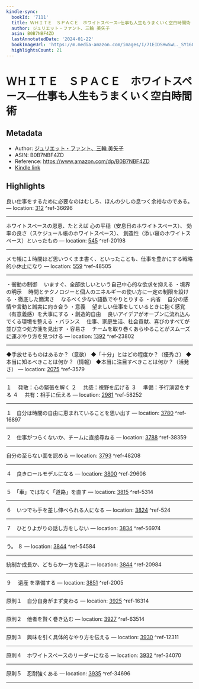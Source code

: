 ```yaml
---
kindle-sync:
  bookId: '7111'
  title: ＷＨＩＴＥ　ＳＰＡＣＥ　ホワイトスペース―仕事も人生もうまくいく空白時間術
  author: ジュリエット・ファント、三輪 美矢子
  asin: B0B7NBF4ZD
  lastAnnotatedDate: '2024-01-22'
  bookImageUrl: 'https://m.media-amazon.com/images/I/71EIDSHwSwL._SY160.jpg'
  highlightsCount: 21
---
```

# ＷＨＩＴＥ　ＳＰＡＣＥ　ホワイトスペース―仕事も人生もうまくいく空白時間術
## Metadata
* Author: [ジュリエット・ファント、三輪 美矢子](https://www.amazon.comundefined)
* ASIN: B0B7NBF4ZD
* Reference: https://www.amazon.com/dp/B0B7NBF4ZD
* [Kindle link](kindle://book?action=open&asin=B0B7NBF4ZD)

## Highlights
良い仕事をするために必要なのはむしろ、ほんの少しの息つく余裕なのである。 — location: [312](kindle://book?action=open&asin=B0B7NBF4ZD&location=312) ^ref-36696

---
ホワイトスペースの恩恵、たとえば 心の平穏（安息日のホワイトスペース）、 効率の良さ（スケジュール帳のホワイトスペース）、 創造性（添い寝のホワイトスペース）といったもの — location: [545](kindle://book?action=open&asin=B0B7NBF4ZD&location=545) ^ref-20198

---
メモ帳に１時間ほど思いつくまま書く、といったことも、仕事を豊かにする戦略的小休止になり — location: [559](kindle://book?action=open&asin=B0B7NBF4ZD&location=559) ^ref-48505

---
・衝動の制御 　いますぐ、全部欲しいという自己中心的な欲求を抑える ・境界の明示 　時間とテクノロジーと個人のエネルギーの使い方に一定の制限を設ける ・徹底した簡潔さ 　なるべく少ない語数でやりとりする ・内省 　自分の感情や言動と誠実に向き合う ・意義 　望ましい仕事をしているときに抱く感覚（有意義感）を大事にする ・創造的自由 　良いアイデアがオープンに流れ込んでくる環境を整える ・バランス 　仕事、家庭生活、社会貢献、喜びのすべてが並び立つ処方箋を見出す ・容易さ 　チームを取り巻くあらゆることがスムーズに運ぶやり方を見つける — location: [1392](kindle://book?action=open&asin=B0B7NBF4ZD&location=1392) ^ref-23802

---
◆手放せるものはあるか？（意欲） ◆「十分」とはどの程度か？（優秀さ） ◆本当に知るべきことは何か？（情報） ◆本当に注目すべきことは何か？（活発さ） — location: [2075](kindle://book?action=open&asin=B0B7NBF4ZD&location=2075) ^ref-3579

---
１　 発散：心の緊張を解く ２　 共感：視野を広げる ３　 準備：予行演習をする ４　 共有：相手に伝える — location: [2981](kindle://book?action=open&asin=B0B7NBF4ZD&location=2981) ^ref-58252

---
１　自分は時間の自由に恵まれていることを思い出す — location: [3780](kindle://book?action=open&asin=B0B7NBF4ZD&location=3780) ^ref-16897

---
２　仕事がつらくないか、チームに直接尋ねる — location: [3788](kindle://book?action=open&asin=B0B7NBF4ZD&location=3788) ^ref-38359

---
自分の至らない面を認める — location: [3793](kindle://book?action=open&asin=B0B7NBF4ZD&location=3793) ^ref-48208

---
４　良きロールモデルになる — location: [3800](kindle://book?action=open&asin=B0B7NBF4ZD&location=3800) ^ref-29606

---
５　「車」ではなく「道路」を直す — location: [3815](kindle://book?action=open&asin=B0B7NBF4ZD&location=3815) ^ref-5314

---
６　いつでも手を差し伸べられる人になる — location: [3824](kindle://book?action=open&asin=B0B7NBF4ZD&location=3824) ^ref-524

---
７　ひとりよがりの話し方をしない — location: [3834](kindle://book?action=open&asin=B0B7NBF4ZD&location=3834) ^ref-56974

---
う。 ８ — location: [3844](kindle://book?action=open&asin=B0B7NBF4ZD&location=3844) ^ref-54584

---
統制か成長か、どちらか一方を選ぶ — location: [3844](kindle://book?action=open&asin=B0B7NBF4ZD&location=3844) ^ref-20984

---
９　 遺産 を準備する — location: [3851](kindle://book?action=open&asin=B0B7NBF4ZD&location=3851) ^ref-2005

---
原則１　自分自身がまず変わる — location: [3925](kindle://book?action=open&asin=B0B7NBF4ZD&location=3925) ^ref-16314

---
原則２　他者を賢く巻き込む — location: [3927](kindle://book?action=open&asin=B0B7NBF4ZD&location=3927) ^ref-63514

---
原則３　興味を引く具体的なやり方を伝える — location: [3930](kindle://book?action=open&asin=B0B7NBF4ZD&location=3930) ^ref-12311

---
原則４　ホワイトスペースのリーダーになる — location: [3932](kindle://book?action=open&asin=B0B7NBF4ZD&location=3932) ^ref-34070

---
原則５　忍耐強くある — location: [3935](kindle://book?action=open&asin=B0B7NBF4ZD&location=3935) ^ref-34696

---
